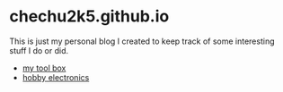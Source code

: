 # chechu2k5.github.io

This is just my personal blog I created to keep track of some interesting stuff I do or did.

* [my tool box](toolbox.md)
* [hobby electronics](electronics.md)
